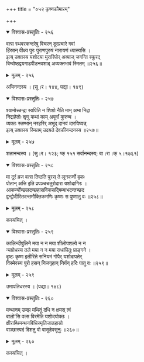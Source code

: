 +++
title = "०५२ कृष्णकौमारम्"

+++



<details open><summary>विश्वास-प्रस्तुतिः - २५६</summary>

वत्स स्थवरकन्दरेषु विचरन् दूरप्रचारे गवां  
हिंस्रान् वीक्ष्य पुरः पुराणपुरुषं नारायणं ध्यास्यसि ।  
इत्य् उक्तस्य यशोदया मुरारिपोर् अव्याज् जगन्ति स्फुरद्  
बिम्बोष्ठद्वयगाढपीडनवशाद् अव्यक्तभावं स्मितम् ॥२५६॥
</details>

<details><summary>मूलम् - २५६</summary>

वत्स स्थवरकन्दरेषु विचरन् दूरप्रचारे गवां  
हिंस्रान् वीक्ष्य पुरः पुराणपुरुषं नारायणं ध्यास्यसि ।  
इत्य् उक्तस्य यशोदया मुरारिपोर् अव्याज् जगन्ति स्फुरद्  
बिम्बोष्ठद्वयगाढपीडनवशाद् अव्यक्तभावं स्मितम् ॥२५६॥
</details>


अभिनन्दस्य । (सु।र। १४४, पद्या। १४९)  



<details open><summary>विश्वास-प्रस्तुतिः - २५७</summary>

श्यामोच्चन्द्रा स्वपिति न शिशो नैति माम् अम्ब निद्रा  
निद्राहेतोः शृणु कथां काम् अपूर्वां कुरुष्व ।  
व्यक्तः स्तम्भान् नरहरिर् अभूद् दानवं दारयिष्यन्न्  
इत्य् उक्तस्य स्मितम् उदयते देवकीनन्दनस्य ॥२५७॥
</details>

<details><summary>मूलम् - २५७</summary>

श्यामोच्चन्द्रा स्वपिति न शिशो नैति माम् अम्ब निद्रा  
निद्राहेतोः शृणु कथां काम् अपूर्वां कुरुष्व ।  
व्यक्तः स्तम्भान् नरहरिर् अभूद् दानवं दारयिष्यन्न्  
इत्य् उक्तस्य स्मितम् उदयते देवकीनन्दनस्य ॥२५७॥
</details>


शतानन्दस्य । (सु।र। १२३; प्क् १५१ सर्वानन्दस्य; बा।रा।क् ५।१७६१)  



<details open><summary>विश्वास-प्रस्तुतिः - २५८</summary>

मा दूरं व्रज वत्स तिष्ठति पुरस् ते लूनकर्णो वृकः  
पोतान् अत्ति इति प्रपञ्चचतुरोदारा यशोदागिरः ।  
आकर्ण्योच्छलदच्छहासविकसद्बिम्बाभदन्तच्छद  
द्वन्द्वोदीरितदन्तमौक्तिकमणिः कृष्णः स पुष्णातु वः ॥२५८॥
</details>

<details><summary>मूलम् - २५८</summary>

मा दूरं व्रज वत्स तिष्ठति पुरस् ते लूनकर्णो वृकः  
पोतान् अत्ति इति प्रपञ्चचतुरोदारा यशोदागिरः ।  
आकर्ण्योच्छलदच्छहासविकसद्बिम्बाभदन्तच्छद  
द्वन्द्वोदीरितदन्तमौक्तिकमणिः कृष्णः स पुष्णातु वः ॥२५८॥
</details>


कस्यचित् ।   



<details open><summary>विश्वास-प्रस्तुतिः - २५९</summary>

कालिन्दीपुलिने मया न न मया शीलोपशल्ये न न  
न्यग्रोधस्य तले मया न न मया राधापितुः प्राङ्गने ।  
दृष्टः कृष्ण इतीरिते सनियमं गोपैर् यशोदापतेर्  
विस्मेरस्य पुरो हसन् निजगृहान् निर्यन् हरिः पातु वः ॥२५९॥
</details>

<details><summary>मूलम् - २५९</summary>

कालिन्दीपुलिने मया न न मया शीलोपशल्ये न न  
न्यग्रोधस्य तले मया न न मया राधापितुः प्राङ्गने ।  
दृष्टः कृष्ण इतीरिते सनियमं गोपैर् यशोदापतेर्  
विस्मेरस्य पुरो हसन् निजगृहान् निर्यन् हरिः पातु वः ॥२५९॥
</details>


उमापतिधरस्य । (पद्या। १४८)  



<details open><summary>विश्वास-प्रस्तुतिः - २६०</summary>

मन्थानम् उज्झ मथितुं दधि न क्षमस् त्वं  
बालो’सि वत्स विरमेति यशोदयोक्तः ।  
क्षीराब्धिमन्थनविधिस्मृतिजातहासो  
वाञ्छास्पदं दिशतु वो वासुदेवसूनुः ॥२६०॥
</details>

<details><summary>मूलम् - २६०</summary>

मन्थानम् उज्झ मथितुं दधि न क्षमस् त्वं  
बालो’सि वत्स विरमेति यशोदयोक्तः ।  
क्षीराब्धिमन्थनविधिस्मृतिजातहासो  
वाञ्छास्पदं दिशतु वो वासुदेवसूनुः ॥२६०॥
</details>


कस्यचित् ।  

